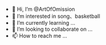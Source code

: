 - 👋 Hi, I’m @ArtOfOmission
- 👀 I’m interested in song、basketball
- 🌱 I’m currently learning ...
- 💞️ I’m looking to collaborate on ...
- 📫 How to reach me ...

<!---
ArtOfOmission/ArtOfOmission is a ✨ special ✨ repository because its `README.md` (this file) appears on your GitHub profile.
You can click the Preview link to take a look at your changes.
--->
